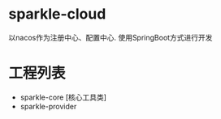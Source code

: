# sparkle-cloud

以nacos作为注册中心、配置中心. 使用SpringBoot方式进行开发

# 工程列表
* sparkle-core [核心工具类]
* sparkle-provider 